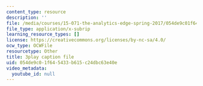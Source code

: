 ```yaml
---
content_type: resource
description: ''
file: /media/courses/15-071-the-analytics-edge-spring-2017/054de9c01f645433b615c24dbc63e40e_ykiTs5MipJU.vtt
file_type: application/x-subrip
learning_resource_types: []
license: https://creativecommons.org/licenses/by-nc-sa/4.0/
ocw_type: OCWFile
resourcetype: Other
title: 3play caption file
uid: 054de9c0-1f64-5433-b615-c24dbc63e40e
video_metadata:
  youtube_id: null
---
```


